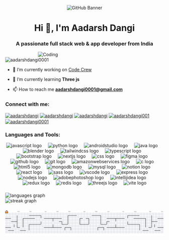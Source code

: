 <p  align="center">
  <img src="./Github_banner.gif" alt="GitHub Banner" />
</p>

<h1 align="center">Hi 👋, I'm Aadarsh Dangi</h1>
<h3 align="center">A passionate full stack web & app developer from India</h3>
<img align="right" alt="Coding" width="400" src="https://camo.githubusercontent.com/4d9f5ecceb711eec6e2018f38a5677dc657c9738d4a65ba3b928c41c0a45b439/68747470733a2f2f6d69726f2e6d656469756d2e636f6d2f6d61782f313336302f302a37513379765349765f7430696f4a2d5a2e676966">

<p align="left"> <img src="https://komarev.com/ghpvc/?username=aadarshdangi0001&label=Profile%20views&color=0e75b6&style=flat" alt="aadarshdangi0001" /> </p>

- 🔭 I’m currently working on [Code Crew](https://code-crew-frontend-three.vercel.app/)

- 🌱 I’m currently learning **Three js**

- 📫 How to reach me **aadarshdangi0001@gmail.com**

<h3 align="left">Connect with me:</h3>
<p align="left">
  <a href="https://linkedin.com/in/aadarshdangi" target="blank"><img align="center" src="https://raw.githubusercontent.com/rahuldkjain/github-profile-readme-generator/master/src/images/icons/Social/linked-in-alt.svg" alt="aadarshdangi" height="30" width="40" /></a>
<a href="https://www.leetcode.com/aadarshdangi" target="blank"><img align="center" src="https://raw.githubusercontent.com/rahuldkjain/github-profile-readme-generator/master/src/images/icons/Social/leet-code.svg" alt="aadarshdangi" height="30" width="40" /></a>
<a href="https://auth.geeksforgeeks.org/user/aadarshdangi" target="blank"><img align="center" src="https://raw.githubusercontent.com/rahuldkjain/github-profile-readme-generator/master/src/images/icons/Social/geeks-for-geeks.svg" alt="aadarshdangi" height="30" width="40" /></a>
  <a href="https://twitter.com/aadarshdangi001" target="blank"><img align="center" src="https://raw.githubusercontent.com/rahuldkjain/github-profile-readme-generator/master/src/images/icons/Social/twitter.svg" alt="aadarshdangi001" height="30" width="40" /></a>
<a href="https://instagram.com/aadarshdangi0001" target="blank"><img align="center" src="https://raw.githubusercontent.com/rahuldkjain/github-profile-readme-generator/master/src/images/icons/Social/instagram.svg" alt="aadarshdangi0001" height="30" width="40" /></a>
</p>

###

<h3 align="left">Languages and Tools:</h3>

 

 <div align="center">
  <img src="https://skillicons.dev/icons?i=js" height="60" alt="javascript logo"  />
  <img width="12" />
  <img src="https://skillicons.dev/icons?i=py" height="60" alt="python logo"  />
  <img width="12" />
  <img src="https://skillicons.dev/icons?i=androidstudio" height="60" alt="androidstudio logo"  />
  <img width="12" />
  <img src="https://skillicons.dev/icons?i=java" height="60" alt="java logo"  />
  <img width="12" />
  <img src="https://skillicons.dev/icons?i=blender" height="60" alt="blender logo"  />
  <img width="12" />
  <img src="https://skillicons.dev/icons?i=tailwind" height="60" alt="tailwindcss logo"  />
  <img width="12" />
  <img src="https://skillicons.dev/icons?i=ts" height="60" alt="typescript logo"  />
  <img width="12" />
  <img src="https://skillicons.dev/icons?i=bootstrap" height="60" alt="bootstrap logo"  />
  <img width="12" />
  <img src="https://skillicons.dev/icons?i=nextjs" height="60" alt="nextjs logo"  />
  <img width="12" />
  <img src="https://skillicons.dev/icons?i=css" height="60" alt="css logo"  />
  <img width="12" />
  <img src="https://skillicons.dev/icons?i=figma" height="60" alt="figma logo"  />
  <img width="12" />
  <img src="https://skillicons.dev/icons?i=github" height="60" alt="github logo"  />
  <img width="12" />
  <img src="https://skillicons.dev/icons?i=git" height="60" alt="git logo"  />
  <img width="12" />
  <img src="https://skillicons.dev/icons?i=aws" height="60" alt="amazonwebservices logo"  />
  <img width="12" />
  <img src="https://skillicons.dev/icons?i=c" height="60" alt="c logo"  />
  <img width="12" />
  <img src="https://skillicons.dev/icons?i=html" height="60" alt="html5 logo"  />
  <img width="12" />
  <img src="https://skillicons.dev/icons?i=mongodb" height="60" alt="mongodb logo"  />
  <img width="12" />
  <img src="https://skillicons.dev/icons?i=mysql" height="60" alt="mysql logo"  />
  <img width="12" />
  <img src="https://skillicons.dev/icons?i=notion" height="60" alt="notion logo"  />
  <img width="12" />
  <img src="https://skillicons.dev/icons?i=react" height="60" alt="react logo"  />
  <img width="12" />
  <img src="https://skillicons.dev/icons?i=sass" height="60" alt="sass logo"  />
  <img width="12" />
  <img src="https://skillicons.dev/icons?i=vscode" height="60" alt="vscode logo"  />
  <img width="12" />
  <img src="https://skillicons.dev/icons?i=express" height="60" alt="express logo"  />
  <img width="12" />
  <img src="https://skillicons.dev/icons?i=nodejs" height="60" alt="nodejs logo"  />
  <img width="12" />
  <img src="https://skillicons.dev/icons?i=ps" height="60" alt="adobephotoshop logo"  />
  <img width="12" />
  <img src="https://skillicons.dev/icons?i=idea" height="60" alt="intellijidea logo"  />
  <img width="12" />
  <img src="https://skillicons.dev/icons?i=redux" height="60" alt="redux logo"  />
  <img width="12" />
  <img src="https://skillicons.dev/icons?i=redis" height="60" alt="redis logo"  />
  <img width="12" />
  <img src="https://skillicons.dev/icons?i=threejs" height="60" alt="threejs logo"  />
  <img width="12" />
  <img src="https://skillicons.dev/icons?i=vite" height="60" alt="vite logo"  />
</div>

###

###

<div <div align="space-between">
  
  <img src="https://github-readme-stats.vercel.app/api/top-langs?username=AadarshDangi0001&locale=en&hide_title=false&layout=compact&card_width=320&langs_count=5&theme=dracula&hide_border=false&order=2" height="150" alt="languages graph"  />
</div>


  <img src="https://streak-stats.demolab.com?user=AadarshDangi0001&locale=en&mode=daily&theme=dracula&hide_border=false&border_radius=5&order=3" height="150" alt="streak graph"  />

</div>

###

<picture>
  <source media="(prefers-color-scheme: dark)" srcset="https://raw.githubusercontent.com/AadarshDangi0001/AadarshDangi0001/output/pacman-contribution-graph-dark.svg">
  <source media="(prefers-color-scheme: light)" srcset="https://raw.githubusercontent.com/AadarshDangi0001/AadarshDangi0001/output/pacman-contribution-graph.svg">
  <img alt="pacman contribution graph" src="https://raw.githubusercontent.com/AadarshDangi0001/AadarshDangi0001/output/pacman-contribution-graph.svg">
</picture>


